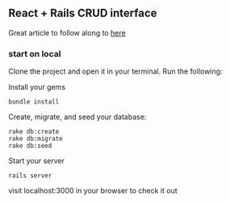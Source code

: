 ## React + Rails CRUD interface

Great article to follow along to [here](http://tutorials.pluralsight.com/ruby-ruby-on-rails/building-a-crud-interface-with-react-and-ruby-on-rails)


### start on local

Clone the project and open it in your terminal. Run the following:

Install your gems
```
bundle install
```

Create, migrate, and seed your database:
```
rake db:create
rake db:migrate
rake db:seed
```

Start your server
```
rails server
```

visit localhost:3000 in your browser to check it out
